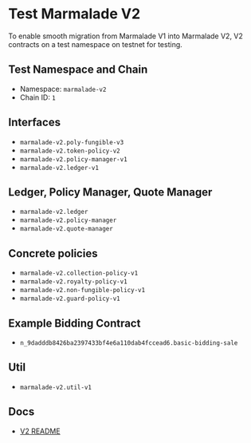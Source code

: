 # Test Marmalade V2

To enable smooth migration from Marmalade V1 into Marmalade V2, V2 contracts on a test namespace on testnet for testing.

## Test Namespace and Chain

- Namespace: `marmalade-v2`
- Chain ID: `1`

## Interfaces

- `marmalade-v2.poly-fungible-v3`
- `marmalade-v2.token-policy-v2`
- `marmalade-v2.policy-manager-v1`
- `marmalade-v2.ledger-v1`

## Ledger, Policy Manager, Quote Manager

- `marmalade-v2.ledger`
- `marmalade-v2.policy-manager`
- `marmalade-v2.quote-manager`

## Concrete policies

- `marmalade-v2.collection-policy-v1`
- `marmalade-v2.royalty-policy-v1`
- `marmalade-v2.non-fungible-policy-v1`
- `marmalade-v2.guard-policy-v1`

## Example Bidding Contract

- `n_9dadddb8426ba2397433bf4e6a110dab4fccead6.basic-bidding-sale`

## Util

- `marmalade-v2.util-v1`

## Docs

- [V2 README](./README.md)
